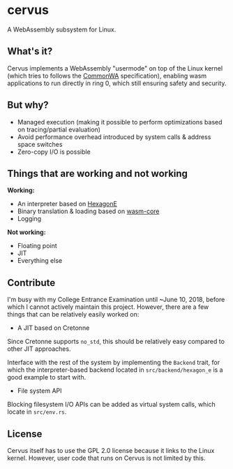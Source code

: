 # cervus

A WebAssembly subsystem for Linux.

## What's it?

Cervus implements a WebAssembly "usermode" on top of the Linux kernel (which tries to follows the [CommonWA](https://github.com/CommonWA/cwa-spec) specification), enabling wasm applications to run directly in ring 0, which still ensuring safety and security.

## But why?

- Managed execution (making it possible to perform optimizations based on tracing/partial evaluation)
- Avoid performance overhead introduced by system calls & address space switches
- Zero-copy I/O is possible

## Things that are working and not working

**Working:**

- An interpreter based on [HexagonE](https://github.com/losfair/hexagon-e)
- Binary translation & loading based on [wasm-core](https://github.com/losfair/wasm-core)
- Logging

**Not working:**

- Floating point
- JIT
- Everything else

## Contribute

I'm busy with my College Entrance Examination until ~June 10, 2018, before which I cannot actively maintain this project. However, there are a few things that can be relatively easily worked on:

- A JIT based on Cretonne

Since Cretonne supports `no_std`, this should be relatively easy compared to other JIT approaches.

Interface with the rest of the system by implementing the `Backend` trait, for which the interpreter-based backend located in `src/backend/hexagon_e` is a good example to start with.

- File system API

Blocking filesystem I/O APIs can be added as virtual system calls, which locate in `src/env.rs`.

## License

Cervus itself has to use the GPL 2.0 license because it links to the Linux kernel. However, user code that runs on Cervus is not limited by this.
